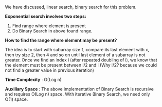 We have discussed, linear search, binary search for this problem.

**Exponential search involves two steps:**
1) Find range where element is present
2) Do Binary Search in above found range.

**How to find the range where element may be present?**

The idea is to start with subarray size 1, compare its last element with x, then try size 2, then 4 and so on until last element of a subarray is not greater. 
Once we find an index i (after repeated doubling of i), we know that the element must be present between i/2 and i (Why i/2? because we could not find a greater value in previous iteration)

**Time Complexity** : O(Log n) 

**Auxiliary Space** : The above implementation of Binary Search is recursive and requires O(Log n) space. With iterative Binary Search, we need only O(1) space.
